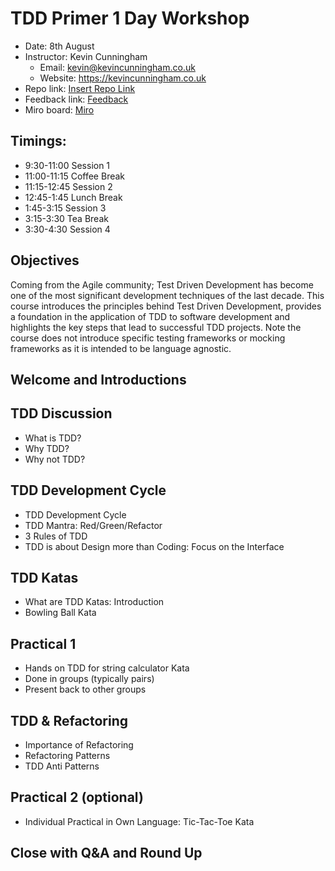 # TDD Primer 1 Day Workshop

- Date: 8th August
- Instructor: Kevin Cunningham
  - Email: kevin@kevincunningham.co.uk
  - Website: https://kevincunningham.co.uk
- Repo link: [Insert Repo Link](https://github.com/doingandlearning/bbc-tdd-aug-2024)
- Feedback link: [Feedback]()
- Miro board: [Miro](https://miro.com/app/board/uXjVKryYUZo=/?share_link_id=701034237677)

## Timings:

- 9:30-11:00 Session 1
- 11:00-11:15 Coffee Break
- 11:15-12:45 Session 2
- 12:45-1:45 Lunch Break
- 1:45-3:15 Session 3
- 3:15-3:30 Tea Break
- 3:30-4:30 Session 4

## Objectives

Coming from the Agile community; Test Driven Development has become one of the most significant development techniques of the last decade. This course introduces the principles behind Test Driven Development, provides a foundation in the application of TDD to software development and highlights the key steps that lead to successful TDD projects. Note the course does not introduce specific testing frameworks or mocking frameworks as it is intended to be language agnostic.

## Welcome and Introductions

## TDD Discussion 
-	What is TDD?
-	Why TDD?
-	Why not TDD?

## TDD Development Cycle
-	TDD Development Cycle
-	TDD Mantra: Red/Green/Refactor
-	3 Rules of TDD
-	TDD is about Design more than Coding: Focus on the Interface

## TDD Katas 
-	What are TDD Katas: Introduction 
-	Bowling Ball Kata

## Practical 1 
-	Hands on TDD for string calculator Kata 
-	Done in groups (typically pairs)
-	Present back to other groups

## TDD & Refactoring 
-	Importance of Refactoring
-	Refactoring Patterns
-	TDD Anti Patterns

## Practical 2 (optional)
-	Individual Practical in Own Language: Tic-Tac-Toe Kata

## Close with Q&A and Round Up 
